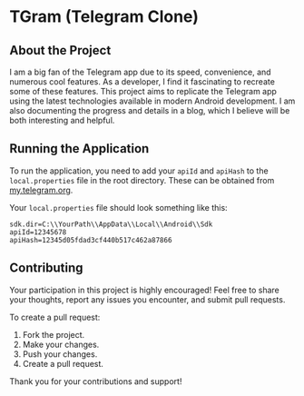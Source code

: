 # TGram (Telegram Clone)

## About the Project

I am a big fan of the Telegram app due to its speed, convenience, and numerous cool features. As a developer, I find it fascinating to recreate some of these features. This project aims to replicate the Telegram app using the latest technologies available in modern Android development. I am also documenting the progress and details in a blog, which I believe will be both interesting and helpful.

## Running the Application

To run the application, you need to add your `apiId` and `apiHash` to the `local.properties` file in the root directory. These can be obtained from [my.telegram.org](https://my.telegram.org).

Your `local.properties` file should look something like this:

```
sdk.dir=C:\\YourPath\\AppData\\Local\\Android\\Sdk
apiId=12345678
apiHash=12345d05fdad3cf440b517c462a87866
```
 
## Contributing

Your participation in this project is highly encouraged! Feel free to share your thoughts, report any issues you encounter, and submit pull requests. 

To create a pull request:
1. Fork the project.
2. Make your changes.
3. Push your changes.
4. Create a pull request.

Thank you for your contributions and support!
